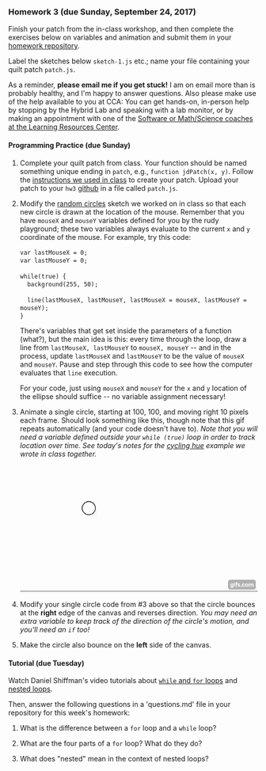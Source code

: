 ### Homework 3 (due Sunday, September 24, 2017)

Finish your patch from the in-class workshop, and then complete the exercises below on variables and animation and submit them in your [homework repository](http://github.com/zamfi/github-guide).

Label the sketches below `sketch-1.js` etc.; name your file containing your quilt patch `patch.js`.

As a reminder, **please email me if you get stuck!** I am on email more than is probably healthy, and I'm happy to answer questions. Also please make use of the help available to you at CCA: You can get hands-on, in-person help by stopping by the Hybrid Lab and speaking with a lab monitor, or by making an appointment with one of the [Software or Math/Science coaches at the Learning Resources Center](https://www.cca.edu/students/resources/appointments).


#### Programming Practice (due Sunday)

1. Complete your quilt patch from class. Your function should be named something unique ending in `patch`, e.g., `function jdPatch(x, y)`. Follow the [instructions we used in class](https://github.com/zamfi/cca-programming-electronics-fall-2017/blob/master/README.md#workshop) to create your patch. Upload your patch to your `hw3` [github](http://github.com/zamfi/github-guide) in a file called `patch.js`.

2. Modify the [random circles](../class-code/random-circles.js) sketch we worked on in class so that each new circle is drawn at the location of the mouse. Remember that you have `mouseX` and `mouseY` variables defined for you by the rudy playground; these two variables always evaluate to the current `x` and `y` coordinate of the mouse. For example, try this code:

   ```javasript
   var lastMouseX = 0;
   var lastMouseY = 0;
   
   while(true) {
     background(255, 50);
     
     line(lastMouseX, lastMouseY, lastMouseX = mouseX, lastMouseY = mouseY);
   }
   ```
   
   There's variables that get set inside the parameters of a function (what?), but the main idea is this: every time through the loop, draw a line from `lastMouseX, lastMouseY` to `mouseX, mouseY` -- and in the process, update `lastMouseX` and `lastMouseY` to be the value of `mouseX` and `mouseY`. Pause and step through this code to see how the computer evaluates that `line` execution.
   
   For your code, just using `mouseX` and `mouseY` for the `x` and `y` location of the ellipse should suffice -- no variable assignment necessary!

3. Animate a single circle, starting at 100, 100, and moving right 10 pixels each frame. Should look something like this, though note that this gif repeats automatically (and your code doesn't have to). *Note that you will need a variable defined outside your `while (true)` loop in order to track location over time. See today's notes for the [cycling hue](../class-code/cycling-hue.js) example we wrote in class together.*
  
   ![single-circle](img/single-circle.gif)

4. Modify your single circle code from #3 above so that the circle bounces at the **right** edge of the canvas and reverses direction. *You may need an extra variable to keep track of the direction of the circle's motion, and you'll need an `if` too!*
  
5. Make the circle also bounce on the **left** side of the canvas.

#### Tutorial (due Tuesday)

Watch Daniel Shiffman's video tutorials about [`while` and `for` loops](https://www.youtube.com/watch?v=cnRD9o6odjk) and [nested loops](https://www.youtube.com/watch?v=1c1_TMdf8b8).

Then, answer the following questions in a 'questions.md' file in your repository for this week's homework:

1. What is the difference between a `for` loop and a `while` loop?

1. What are the four parts of a `for` loop? What do they do?

2. What does "nested" mean in the context of nested loops?


